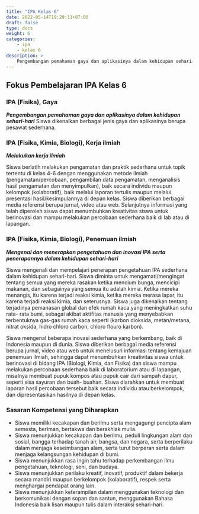 ```yaml
---
title: "IPA Kelas 6"
date: 2022-05-14T19:29:11+07:00
draft: false
type: docs
weight: 6
categories:
    - ipa
    - kelas 6
description: >
    Pengembangan pemahaman gaya dan aplikasinya dalam kehidupan sehari-hari, Melakukan kerja ilmiah, Mengenal dan menerapkan pengetahuan dan inovasi IPA serta penerapannya dalam kehidupan sehari-hari
---
```


## Fokus Pembelajaran IPA Kelas 6
### IPA (Fisika), Gaya
***Pengembangan pemahaman gaya dan aplikasinya dalam kehidupan sehari-hari***
Siswa dikenalkan berbagai jenis gaya dan aplikasinya berupa pesawat sederhana.

### IPA (Fisika, Kimia, Biologi), Kerja ilmiah
***Melakukan kerja ilmiah***

Siswa berlatih melakukan pengamatan dan praktik sederhana untuk topik tertentu di kelas 4-6 dengan menggunakan metode ilmiah (pengamatan/percobaan, pengambilan data pengamatan, menganalisis hasil pengamatan dan menyimpulkan), baik secara individu maupun kelompok (kolaboratif), baik melalui laporan tertulis maupun melalui presentasi hasil/kesimpulannya di depan kelas. Siswa diberikan berbagai media referensi berupa jurnal, video atau web. Selanjutnya informasi yang telah diperoleh siswa dapat menumbuhkan kreativitas siswa untuk berinovasi dan mampu melakukan percobaan sederhana baik di lab atau di lapangan.

### IPA (Fisika, Kimia, Biologi), Penemuan ilmiah
***Mengenal dan menerapkan pengetahuan dan inovasi IPA serta penerapannya dalam kehidupan sehari-hari***

Siswa mengenali dan mempelajari penerapan pengetahuan IPA sederhana dalam kehidupan sehari-hari. Siswa diminta untuk mengamati/mengingat tentang semua yang mereka rasakan ketika mencium bunga, mencicipi makanan, dan sebagainya yang semua itu adalah kimia. Ketika mereka menangis, itu karena terjadi reaksi kimia, ketika mereka merasa lapar, itu karena terjadi reaksi kimia, dan seterusnya. Siswa juga dikenalkan tentang terjadinya pemanasan global dan efek rumah kaca yang meningkatkan suhu rata- rata bumi, sebagai akibat aktifitas manusia yang menyebabkan terbentuknya gas-gas rumah kaca seperti (karbon dioksida, metan/metana, nitrat oksida, hidro chloro carbon, chloro flouro karbon).

Siswa mengenal beberapa inovasi sederhana yang berkembang, baik di Indonesia maupun di dunia. Siswa diberikan berbagai media referensi berupa jurnal, video atau web untuk menelusuri informasi tentang kemajuan penemuan ilmiah, sehingga dapat menumbuhkan kreativitas siswa untuk berinovasi di bidang IPA (Biologi, Kimia, dan Fisika) dan siswa mampu melakukan percobaan sederhana baik di laboratorium atau di lapangan, misalnya membuat pupuk kompos atau pupuk cair dari sampah dapur, seperti sisa sayuran dan buah- buahan. Siswa diarahkan untuk membuat laporan hasil percobaan tersebut baik secara individu atau berkelompok, dan dipresentasikan hasilnya di depan kelas.

### Sasaran Kompetensi yang Diharapkan
- Siswa memiliki kecakapan dan berilmu serta mengagungi pencipta alam semesta, beriman, bertakwa dan berakhlak mulia.
- Siswa menunjukkan kecakapan dan berilmu, peduli lingkungan alam dan sosial, bangga terhadap tanah air, bangsa, dan negara, serta berperilaku dalam menjaga keseimbangan alam, serta turut berperan serta dalam menjaga kelangsungan kehidupan di bumi.
- Siswa menunjukkan rasa ingin tahu terhadap perkembangan ilmu pengetahuan, teknologi, seni, dan budaya.
- Siswa menunjukkan perilaku kreatif, inovatif, produktif dalam bekerja secara mandiri maupun berkelompok (kolaboratif), respek serta menghargai pendapat orang lain.
- Siswa menunjukkan keterampilan dalam menggunakan teknologi dan berkomunikasi dengan sopan dan santun, menggunakan Bahasa Indonesia baik lisan maupun tulis dalam interaksi sehari-hari.